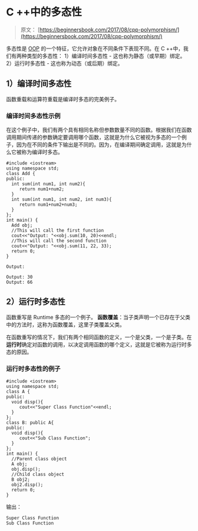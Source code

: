# C ++中的多态性

> 原文： [https://beginnersbook.com/2017/08/cpp-polymorphism/](https://beginnersbook.com/2017/08/cpp-polymorphism/)

多态性是 [OOP](https://beginnersbook.com/2017/08/cpp-oops-concepts/) 的一个特征，它允许对象在不同条件下表现不同。在 C ++中，我们有两种类型的多态性：
1）编译时间多态性 - 这也称为静态（或早期）绑定。
2）运行时多态性 - 这也称为动态（或后期）绑定。

## 1）编译时间多态性

函数重载和运算符重载是编译时多态的完美例子。

### 编译时间多态性示例

在这个例子中，我们有两个具有相同名称但参数数量不同的函数。根据我们在函数调用期间传递的参数确定要调用哪个函数，这就是为什么它被视为多态的一个例子，因为在不同的条件下输出是不同的。因为，在编译期间确定调用，这就是为什么它被称为编译时多态。

```
#include <iostream>
using namespace std;
class Add {
public:
  int sum(int num1, int num2){
     return num1+num2;
  }
  int sum(int num1, int num2, int num3){
     return num1+num2+num3;
  }
};
int main() {
  Add obj;
  //This will call the first function
  cout<<"Output: "<<obj.sum(10, 20)<<endl;
  //This will call the second function
  cout<<"Output: "<<obj.sum(11, 22, 33);
  return 0;
}

Output:
```

```
Output: 30
Output: 66
```

## 2）运行时多态性

函数重写是 Runtime 多态的一个例子。
**函数覆盖**：当子类声明一个已存在于父类中的方法时，这称为函数覆盖，这里子类覆盖父类。

在函数重写的情况下，我们有两个相同函数的定义，一个是父类，一个是子类。在**运行时**确定对函数的调用，以决定调用函数的哪个定义，这就是它被称为运行时多态的原因。

### 运行时多态性的例子

```
#include <iostream>
using namespace std;
class A {
public:
  void disp(){
     cout<<"Super Class Function"<<endl;
  }
};
class B: public A{
public:
  void disp(){
     cout<<"Sub Class Function";
  }
};
int main() {
  //Parent class object
  A obj;
  obj.disp();
  //Child class object
  B obj2;
  obj2.disp();
  return 0;
}
```

输出：

```
Super Class Function
Sub Class Function
```